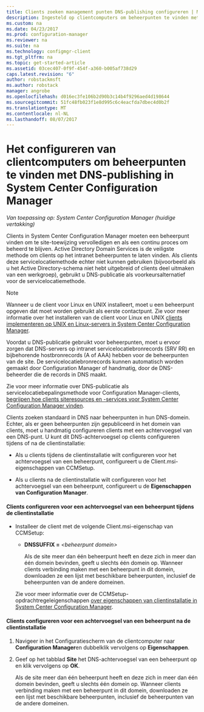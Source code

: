 ```yaml
---
title: Clients zoeken management punten DNS-publishing configureren | Microsoft Docs
description: Ingesteld op clientcomputers om beheerpunten te vinden met DNS-publishing in System Center Configuration Manager.
ms.custom: na
ms.date: 04/23/2017
ms.prod: configuration-manager
ms.reviewer: na
ms.suite: na
ms.technology: configmgr-client
ms.tgt_pltfrm: na
ms.topic: get-started-article
ms.assetid: 03cec407-0f9f-454f-a360-b005af738d29
caps.latest.revision: "6"
author: robstackmsft
ms.author: robstack
manager: angrobe
ms.openlocfilehash: d016ec3fe106b2d90b3c14b4f9296aed4d198644
ms.sourcegitcommit: 51fc48fb023f1e8d995c6c4eacfda7dbec4d0b2f
ms.translationtype: MT
ms.contentlocale: nl-NL
ms.lasthandoff: 08/07/2017
---
```

# <a name="how-to-configure-client-computers-to-find-management-points-by-using-dns-publishing-in-system-center-configuration-manager"></a>Het configureren van clientcomputers om beheerpunten te vinden met DNS-publishing in System Center Configuration Manager

*Van toepassing op: System Center Configuration Manager (huidige vertakking)*

Clients in System Center Configuration Manager moeten een beheerpunt vinden om te site-toewijzing vervolledigen en als een continu proces om beheerd te blijven. Active Directory Domain Services is de veiligste methode om clients op het intranet beheerpunten te laten vinden. Als clients deze servicelocatiemethode echter niet kunnen gebruiken (bijvoorbeeld als u het Active Directory-schema niet hebt uitgebreid of clients deel uitmaken van een werkgroep), gebruikt u DNS-publicatie als voorkeursalternatief voor de servicelocatiemethode.  

> [!NOTE]  
>  Wanneer u de client voor Linux en UNIX installeert, moet u een beheerpunt opgeven dat moet worden gebruikt als eerste contactpunt. Zie voor meer informatie over het installeren van de client voor Linux en UNIX [clients implementeren op UNIX en Linux-servers in System Center Configuration Manager](../../../core/clients/deploy/deploy-clients-to-unix-and-linux-servers.md).  

 Voordat u DNS-publicatie gebruikt voor beheerpunten, moet u ervoor zorgen dat DNS-servers op intranet servicelocatiebronrecords (SRV RR) en bijbehorende hostbronrecords (A of AAA) hebben voor de beheerpunten van de site. De servicelocatiebronrecords kunnen automatisch worden gemaakt door Configuration Manager of handmatig, door de DNS-beheerder die de records in DNS maakt.  

 Zie voor meer informatie over DNS-publicatie als servicelocatiebepalingsmethode voor Configuration Manager-clients, [begrijpen hoe clients siteresources en -services voor System Center Configuration Manager vinden](../../../core/plan-design/hierarchy/understand-how-clients-find-site-resources-and-services.md).  

 Clients zoeken standaard in DNS naar beheerpunten in hun DNS-domein. Echter, als er geen beheerpunten zijn gepubliceerd in het domein van clients, moet u handmatig configureren clients met een achtervoegsel van een DNS-punt. U kunt dit DNS-achtervoegsel op clients configureren tijdens of na de clientinstallatie:  

-   Als u clients tijdens de clientinstallatie wilt configureren voor het achtervoegsel van een beheerpunt, configureert u de Client.msi-eigenschappen van CCMSetup.  

-   Als u clients na de clientinstallatie wilt configureren voor het achtervoegsel van een beheerpunt, configureert u de **Eigenschappen van Configuration Manager**.  

#### <a name="to-configure-clients-for-a-management-point-suffix-during-client-installation"></a>Clients configureren voor een achtervoegsel van een beheerpunt tijdens de clientinstallatie  

-   Installeer de client met de volgende Client.msi-eigenschap van CCMSetup:  

    -   **DNSSUFFIX =**  *&lt;beheerpunt domein\>*  

         Als de site meer dan één beheerpunt heeft en deze zich in meer dan één domein bevinden, geeft u slechts één domein op. Wanneer clients verbinding maken met een beheerpunt in dit domein, downloaden ze een lijst met beschikbare beheerpunten, inclusief de beheerpunten van de andere domeinen.  

     Zie voor meer informatie over de CCMSetup-opdrachtregeleigenschappen [over eigenschappen van clientinstallatie in System Center Configuration Manager](../../../core/clients/deploy/about-client-installation-properties.md).  

#### <a name="to-configure-clients-for-a-management-point-suffix-after-client-installation"></a>Clients configureren voor een achtervoegsel van een beheerpunt na de clientinstallatie  

1.  Navigeer in het Configuratiescherm van de clientcomputer naar **Configuration Manager**en dubbelklik vervolgens op **Eigenschappen**.  

2.  Geef op het tabblad **Site** het DNS-achtervoegsel van een beheerpunt op en klik vervolgens op **OK**.  

     Als de site meer dan één beheerpunt heeft en deze zich in meer dan één domein bevinden, geeft u slechts één domein op. Wanneer clients verbinding maken met een beheerpunt in dit domein, downloaden ze een lijst met beschikbare beheerpunten, inclusief de beheerpunten van de andere domeinen.
